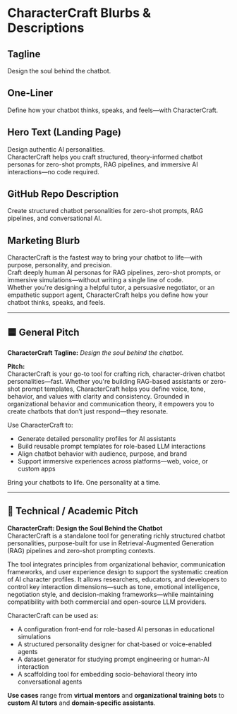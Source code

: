 # CharacterCraft Blurbs & Descriptions

## Tagline
Design the soul behind the chatbot.

## One-Liner
Define how your chatbot thinks, speaks, and feels—with CharacterCraft.

## Hero Text (Landing Page)
Design authentic AI personalities.  
CharacterCraft helps you craft structured, theory-informed chatbot personas for zero-shot prompts, RAG pipelines, and immersive AI interactions—no code required.

## GitHub Repo Description
Create structured chatbot personalities for zero-shot prompts, RAG pipelines, and conversational AI.

## Marketing Blurb
CharacterCraft is the fastest way to bring your chatbot to life—with purpose, personality, and precision.  
Craft deeply human AI personas for RAG pipelines, zero-shot prompts, or immersive simulations—without writing a single line of code.  
Whether you're designing a helpful tutor, a persuasive negotiator, or an empathetic support agent, CharacterCraft helps you define how your chatbot thinks, speaks, and feels.

---

## 🟦 **General Pitch**      

**CharacterCraft**
**Tagline:** *Design the soul behind the chatbot.*

**Pitch:**  
CharacterCraft is your go-to tool for crafting rich, character-driven chatbot personalities—fast. Whether you're building RAG-based assistants or zero-shot prompt templates, CharacterCraft helps you define voice, tone, behavior, and values with clarity and consistency. Grounded in organizational behavior and communication theory, it empowers you to create chatbots that don’t just respond—they resonate.

Use CharacterCraft to:  
- Generate detailed personality profiles for AI assistants  
- Build reusable prompt templates for role-based LLM interactions  
- Align chatbot behavior with audience, purpose, and brand  
- Support immersive experiences across platforms—web, voice, or custom apps

Bring your chatbots to life. One personality at a time.

---


## 🧠 **Technical / Academic Pitch**

**CharacterCraft: Design the Soul Behind the Chatbot**  
CharacterCraft is a standalone tool for generating richly structured chatbot personalities, purpose-built for use in Retrieval-Augmented Generation (RAG) pipelines and zero-shot prompting contexts.  

The tool integrates principles from organizational behavior, communication frameworks, and user experience design to support the systematic creation of AI character profiles. It allows researchers, educators, and developers to control key interaction dimensions—such as tone, emotional intelligence, negotiation style, and decision-making frameworks—while maintaining compatibility with both commercial and open-source LLM providers.  

CharacterCraft can be used as:  
- A configuration front-end for role-based AI personas in educational simulations  
- A structured personality designer for chat-based or voice-enabled agents  
- A dataset generator for studying prompt engineering or human-AI interaction  
- A scaffolding tool for embedding socio-behavioral theory into conversational agents

**Use cases** range from **virtual mentors** and **organizational training bots** to **custom AI tutors** and **domain-specific assistants**.